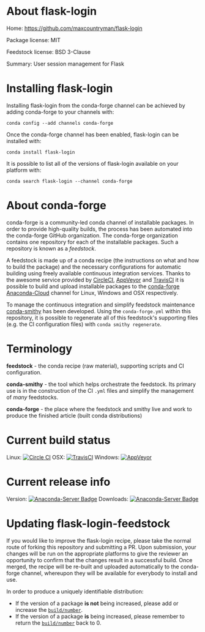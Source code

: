 About flask-login
=================

Home: https://github.com/maxcountryman/flask-login

Package license: MIT

Feedstock license: BSD 3-Clause

Summary: User session management for Flask



Installing flask-login
======================

Installing flask-login from the conda-forge channel can be achieved by adding conda-forge to your channels with:

```
conda config --add channels conda-forge
```

Once the conda-forge channel has been enabled, flask-login can be installed with:

```
conda install flask-login
```

It is possible to list all of the versions of flask-login available on your platform with:

```
conda search flask-login --channel conda-forge
```


About conda-forge
=================

conda-forge is a community-led conda channel of installable packages.
In order to provide high-quality builds, the process has been automated into the
conda-forge GitHub organization. The conda-forge organization contains one repository 
for each of the installable packages. Such a repository is known as a *feedstock*.

A feedstock is made up of a conda recipe (the instructions on what and how to build
the package) and the necessary configurations for automatic building using freely
available continuous integration services. Thanks to the awesome service provided by
[CircleCI](https://circleci.com/), [AppVeyor](http://www.appveyor.com/)
and [TravisCI](https://travis-ci.org/) it is possible to build and upload installable
packages to the [conda-forge](https://anaconda.org/conda-forge)
[Anaconda-Cloud](http://docs.anaconda.org/) channel for Linux, Windows and OSX respectively.

To manage the continuous integration and simplify feedstock maintenance
[conda-smithy](http://github.com/conda-forge/conda-smithy) has been developed.
Using the ``conda-forge.yml`` within this repository, it is possible to regenerate all of
this feedstock's supporting files (e.g. the CI configuration files) with ``conda smithy regenerate``.


Terminology
===========

**feedstock** - the conda recipe (raw material), supporting scripts and CI configuration.

**conda-smithy** - the tool which helps orchestrate the feedstock.
                   Its primary use is in the construction of the CI ``.yml`` files
                   and simplify the management of *many* feedstocks.

**conda-forge** - the place where the feedstock and smithy live and work to
                  produce the finished article (built conda distributions)

Current build status
====================

Linux: [![Circle CI](https://circleci.com/gh/conda-forge/flask-login-feedstock.svg?style=svg)](https://circleci.com/gh/conda-forge/flask-login-feedstock)
OSX: [![TravisCI](https://travis-ci.org/conda-forge/flask-login-feedstock.svg?branch=master)](https://travis-ci.org/conda-forge/flask-login-feedstock) 
Windows: [![AppVeyor](https://ci.appveyor.com/api/projects/status/github/conda-forge/flask-login-feedstock?svg=True)](https://ci.appveyor.com/project/conda-forge/flask-login-feedstock/branch/master)

Current release info
====================
Version: [![Anaconda-Server Badge](https://anaconda.org/conda-forge/flask-login/badges/version.svg)](https://anaconda.org/conda-forge/flask-login)
Downloads: [![Anaconda-Server Badge](https://anaconda.org/conda-forge/flask-login/badges/downloads.svg)](https://anaconda.org/conda-forge/flask-login)


Updating flask-login-feedstock
==============================

If you would like to improve the flask-login recipe, please take the normal
route of forking this repository and submitting a PR. Upon submission, your changes will
be run on the appropriate platforms to give the reviewer an opportunity to confirm that the
changes result in a successful build. Once merged, the recipe will be re-built and uploaded
automatically to the conda-forge channel, whereupon they will be available for everybody to
install and use.

In order to produce a uniquely identifiable distribution:
 * If the version of a package **is not** being increased, please add or increase
   the [``build/number``](http://conda.pydata.org/docs/building/meta-yaml.html#build-number-and-string). 
 * If the version of a package **is** being increased, please remember to return
   the [``build/number``](http://conda.pydata.org/docs/building/meta-yaml.html#build-number-and-string)
   back to 0.
